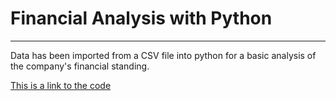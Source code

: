 # Financial Analysis with Python
---
Data has been imported from a CSV file into python for a basic analysis of the company's financial standing.

[This is a link to the code](https://github.com/tyoung65/python-homework/blob/master/PyBank/main.ipynb)

